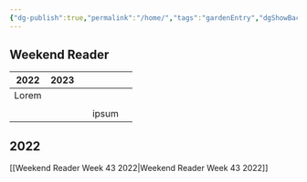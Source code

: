 ```yaml
---
{"dg-publish":true,"permalink":"/home/","tags":"gardenEntry","dgShowBacklinks":true,"dgShowLocalGraph":true,"dgShowInlineTitle":true}
---
```




## Weekend Reader


| 2022  | 2023  |   |   |   |
|---|---|---|---|---|
| Lorem  |   |   |   |   |
|   |   |   |   |   |
|   |   |   | ipsum   |   |

## 2022
[[Weekend Reader Week 43 2022|Weekend Reader Week 43 2022]]

